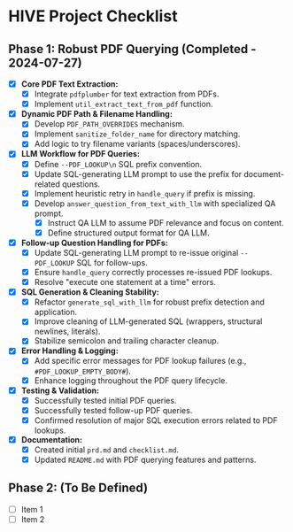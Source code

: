 # HIVE Project Checklist

## Phase 1: Robust PDF Querying (Completed - 2024-07-27)

-   [x] **Core PDF Text Extraction:**
    -   [x] Integrate `pdfplumber` for text extraction from PDFs.
    -   [x] Implement `util_extract_text_from_pdf` function.
-   [x] **Dynamic PDF Path & Filename Handling:**
    -   [x] Develop `PDF_PATH_OVERRIDES` mechanism.
    -   [x] Implement `sanitize_folder_name` for directory matching.
    -   [x] Add logic to try filename variants (spaces/underscores).
-   [x] **LLM Workflow for PDF Queries:**
    -   [x] Define `--PDF_LOOKUP\n` SQL prefix convention.
    -   [x] Update SQL-generating LLM prompt to use the prefix for document-related questions.
    -   [x] Implement heuristic retry in `handle_query` if prefix is missing.
    -   [x] Develop `answer_question_from_text_with_llm` with specialized QA prompt.
        -   [x] Instruct QA LLM to assume PDF relevance and focus on content.
        -   [x] Define structured output format for QA LLM.
-   [x] **Follow-up Question Handling for PDFs:**
    -   [x] Update SQL-generating LLM prompt to re-issue original `--PDF_LOOKUP` SQL for follow-ups.
    -   [x] Ensure `handle_query` correctly processes re-issued PDF lookups.
    -   [x] Resolve "execute one statement at a time" errors.
-   [x] **SQL Generation & Cleaning Stability:**
    -   [x] Refactor `generate_sql_with_llm` for robust prefix detection and application.
    -   [x] Improve cleaning of LLM-generated SQL (wrappers, structural newlines, literals).
    -   [x] Stabilize semicolon and trailing character cleanup.
-   [x] **Error Handling & Logging:**
    -   [x] Add specific error messages for PDF lookup failures (e.g., `#PDF_LOOKUP_EMPTY_BODY#`).
    -   [x] Enhance logging throughout the PDF query lifecycle.
-   [x] **Testing & Validation:**
    -   [x] Successfully tested initial PDF queries.
    -   [x] Successfully tested follow-up PDF queries.
    -   [x] Confirmed resolution of major SQL execution errors related to PDF lookups.
-   [x] **Documentation:**
    -   [x] Created initial `prd.md` and `checklist.md`.
    -   [x] Updated `README.md` with PDF querying features and patterns.

## Phase 2: (To Be Defined)
-   [ ] Item 1
-   [ ] Item 2 